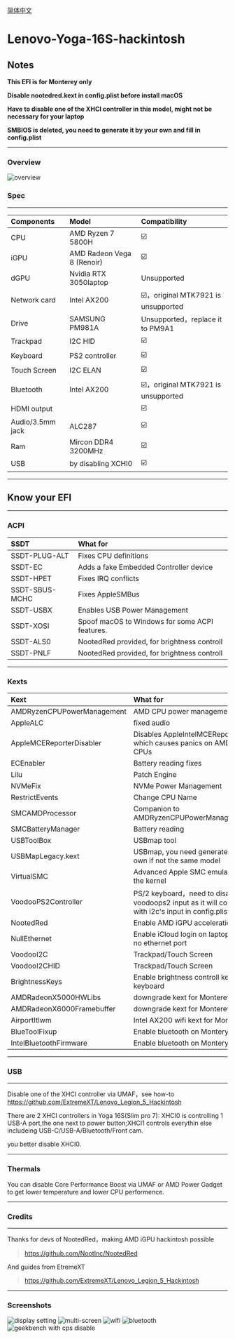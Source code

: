 [简体中文](readme.md)

# Lenovo-Yoga-16S-hackintosh

## Notes

**This EFI is for Monterey only**

**Disable nootedred.kext in config.plist before install macOS**

**Have to disable one of the XHCI controller in this model, might not be necessary for your laptop**

**SMBIOS is deleted, you need to generate it by your own and fill in config.plist**

---
### Overview
![overview](https://github.com/zabdottler/Lenovo-Yoga-16S-hackintosh/raw/main/图片/总览.png)

### Spec

---
Components|Model|Compatibility
:-|:-|:-|
CPU|AMD Ryzen 7 5800H|☑️
iGPU|AMD Radeon Vega 8 (Renoir)|☑️
dGPU|Nvidia RTX 3050laptop|Unsupported
Network card|Intel AX200|☑️，original MTK7921 is unsupported
Drive|SAMSUNG PM981A|Unsupported，replace it to PM9A1
Trackpad|I2C HID|☑️
Keyboard|PS2 controller|☑️
Touch Screen|I2C ELAN|☑️
Bluetooth|Intel AX200|☑️，original MTK7921 is unsupported
HDMI output||☑️
Audio/3.5mm jack|ALC287|☑️
Ram|Mircon DDR4 3200MHz|☑️
USB|by disabling XCHI0|☑️

---
## Know your EFI

---
### ACPI
SSDT | What for
:---------|:---------
SSDT-PLUG-ALT | Fixes CPU definitions
SSDT-EC | Adds a fake Embedded Controller device
SSDT-HPET | Fixes IRQ conflicts
SSDT-SBUS-MCHC | Fixes AppleSMBus
SSDT-USBX | Enables USB Power Management
SSDT-XOSI | Spoof macOS to Windows for some ACPI features.
SSDT-ALS0 | NootedRed provided, for brightness controll
SSDT-PNLF | NootedRed provided, for brightness controll

---
### Kexts
Kext | What for
:---------|:---------
AMDRyzenCPUPowerManagement | AMD CPU power management
AppleALC | fixed audio
AppleMCEReporterDisabler | Disables AppleIntelMCEReporter which causes panics on AMD CPUs
ECEnabler | Battery reading fixes
Lilu | Patch Engine
NVMeFix | NVMe Power Management
RestrictEvents | Change CPU Name
SMCAMDProcessor | Companion to AMDRyzenCPUPowerManagement
SMCBatteryManager | Battery reading
USBToolBox | USBmap tool
USBMapLegacy.kext | USBmap, you need generate your own if not the same model
VirtualSMC | Advanced Apple SMC emulator in the kernel
VoodooPS2Controller | PS/2 keyboard，need to disable voodoops2 input as it will conflict with i2c's input in config.plist
NootedRed | Enable AMD iGPU acceleration
NullEthernet | Enable iCloud login on laptops with no ethernet port
VoodooI2C | Trackpad/Touch Screen
VoodooI2CHID | Trackpad/Touch Screen
BrightnessKeys | Enable brightness controll key on keyboard
AMDRadeonX5000HWLibs | downgrade kext for Monterey
AMDRadeonX6000Framebuffer | downgrade kext for Monterey
AirportItlwm | Intel AX200 wifi kext for Monterey
BlueToolFixup | Enable bluetooth on Montery
IntelBluetoothFirmware | Enable bluetooth on Montery

---
### USB

---
Disable one of the XHCI controller via UMAF，see how-to https://github.com/ExtremeXT/Lenovo_Legion_5_Hackintosh

There are 2 XHCI controllers in Yoga 16S(Slim pro 7): XHCI0 is controlling 1 USB-A port,the one next to power button;XHCI1 controls everythin else includeing USB-C/USB-A/Bluetooth/Front cam.

you better disable XHCI0.

---
### Thermals
You can disable Core Performance Boost via UMAF or AMD Power Gadget to get lower temperature and lower CPU performence. 

---
### Credits

---
Thanks for devs of NootedRed，making AMD iGPU hackintosh possible
>https://github.com/NootInc/NootedRed

And guides from EtremeXT
>https://github.com/ExtremeXT/Lenovo_Legion_5_Hackintosh

---
### Screenshots
![display setting](https://github.com/zabdottler/Lenovo-Yoga-16S-hackintosh/raw/main/图片/显示器设置.png)
![multi-screen](https://github.com/zabdottler/Lenovo-Yoga-16S-hackintosh/raw/main/图片/多屏幕.png)
![wifi](https://github.com/zabdottler/Lenovo-Yoga-16S-hackintosh/raw/main/图片/Wi-Fi设置.png)
![bluetooth](https://github.com/zabdottler/Lenovo-Yoga-16S-hackintosh/raw/main/图片/蓝牙设置.png)
![geekbench with cps disable](https://github.com/zabdottler/Lenovo-Yoga-16S-hackintosh/raw/main/图片/开启cps的跑分.png)
